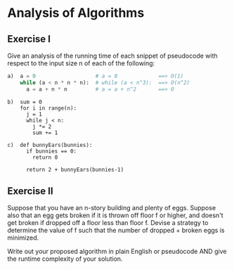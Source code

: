 # Analysis of Algorithms

## Exercise I

Give an analysis of the running time of each snippet of
pseudocode with respect to the input size n of each of the following:

```python
a)  a = 0                   # a = 0             ==> O(1)
    while (a < n * n * n):  # while (a < n^3):  ==> O(n^2)
      a = a + n * n         # a = a + n^2       ==> O


```

```
b)  sum = 0
    for i in range(n):
      j = 1
      while j < n:
        j *= 2
        sum += 1
```

```
c)  def bunnyEars(bunnies):
      if bunnies == 0:
        return 0

      return 2 + bunnyEars(bunnies-1)
```

## Exercise II

Suppose that you have an n-story building and plenty of eggs. Suppose also that an egg gets broken if it is thrown off floor f or higher, and doesn't get broken if dropped off a floor less than floor f. Devise a strategy to determine the value of f such that the number of dropped + broken eggs is minimized.

Write out your proposed algorithm in plain English or pseudocode AND give the runtime complexity of your solution.
